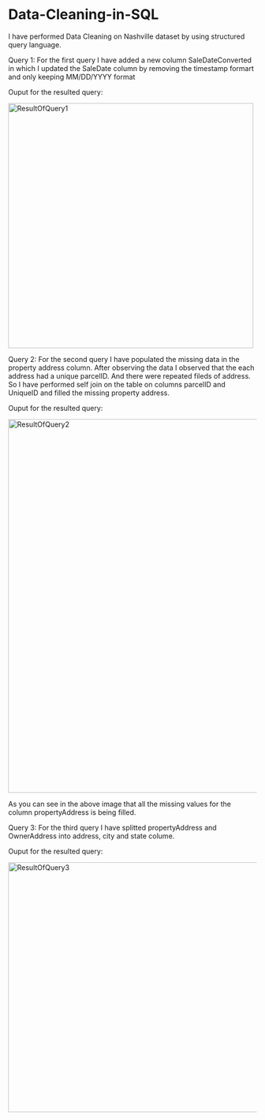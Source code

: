 # Data-Cleaning-in-SQL


I have performed Data Cleaning on Nashville dataset by using structured query language.

Query 1: For the first query I have added a new column SaleDateConverted in which I updated the SaleDate column by removing the timestamp formart and only keeping
MM/DD/YYYY format

Ouput for the resulted query:

<img width="497" alt="ResultOfQuery1" src="https://user-images.githubusercontent.com/70003172/175785176-8de3d68c-08e6-4083-a32d-ebdf44fbd89c.png">



Query 2: For the second query I have populated the missing data in the property address column. After observing the data I observed that the each address had a unique parcelID. And there were repeated fileds of address. So I have performed self join on the table on columns parcelID and UniqueID and filled the missing property address.

Ouput for the resulted query:

<img width="758" alt="ResultOfQuery2" src="https://user-images.githubusercontent.com/70003172/175834455-61225bb4-8749-4c67-8f81-b7a6e47251e7.png">

As you can see in the above image that all the missing values for the column propertyAddress is being filled.



Query 3:  For the third query I have splitted propertyAddress and OwnerAddress into address, city and state colume.

Ouput for the resulted query:

<img width="507" alt="ResultOfQuery3" src="https://user-images.githubusercontent.com/70003172/175834890-10d9b82e-8ba0-4e98-8186-006184d49606.png">





